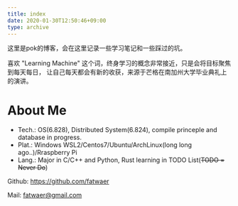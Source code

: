 ```yaml
---
title: index
date: 2020-01-30T12:50:46+09:00
type: archive
---
```



这里是pok的博客，会在这里记录一些学习笔记和一些踩过的坑。

喜欢 "Learning Machine" 这个词，终身学习的概念非常接近，只是会将目标聚焦到每天每日，
让自己每天都会有新的收获，来源于芒格在南加州大学毕业典礼上的演讲。


# About Me

- Tech.: OS(6.828), Distributed System(6.824), compile princeple and database in progress.
- Plat.: Windows WSL2/Centos7/Ubuntu/ArchLinux(long long ago..)/Rraspberry Pi
- Lang.: Major in C/C++ and Python, Rust learning in TODO List(~~TODO = Never Do~~) 

Github: <https://github.com/fatwaer>

Mail: fatwaer@gmail.com